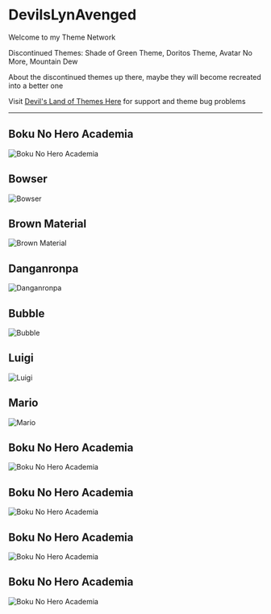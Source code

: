 # DevilsLynAvenged
Welcome to my Theme Network

Discontinued Themes: 
Shade of Green Theme,
Doritos Theme,
Avatar No More,
Mountain Dew

About the discontinued themes up there, maybe they will become recreated into a better one

Visit [Devil's Land of Themes Here](https://discord.gg/CZCbtRq) for support and theme bug problems

---
## Boku No Hero Academia
![Boku No Hero Academia](https://i.imgur.com/CcmFff2.jpg)

## Bowser
![Bowser](https://i.imgur.com/nm853VK.jpg)

## Brown Material
![Brown Material](https://i.imgur.com/CcmFff2.jpg)

## Danganronpa
![Danganronpa](https://i.imgur.com/DyeV9Ri.jpg)

## Bubble
![Bubble](https://i.imgur.com/AimbfEC.png)

## Luigi
![Luigi](https://i.imgur.com/BFKvPj2.png)

## Mario
![Mario](https://i.imgur.com/CcmFff2.jpg)

## Boku No Hero Academia
![Boku No Hero Academia](https://i.imgur.com/CcmFff2.jpg)

## Boku No Hero Academia
![Boku No Hero Academia](https://i.imgur.com/CcmFff2.jpg)

## Boku No Hero Academia
![Boku No Hero Academia](https://i.imgur.com/CcmFff2.jpg)

## Boku No Hero Academia
![Boku No Hero Academia](https://i.imgur.com/CcmFff2.jpg)


